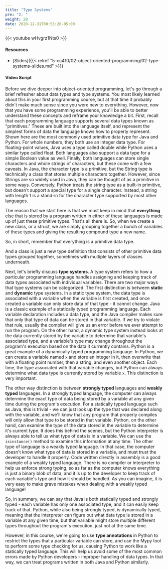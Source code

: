 ```yaml
---
title: "Type Systems"
pre: "2. "
weight: 20
date: 2020-12-31T00:53:26-05:00
---
```


{{< youtube wHvgrz1Nts0 >}}

#### Resources

* [Slides]({{< relref "5-cc410/02-object-oriented-programming/02-type-systems-slides.md" >}})

#### Video Script

Before we dive deeper into object-oriented programming, let's go through a brief refresher about data types and type systems. You most likely learned about this in your first programming course, but at that time it probably didn't make much sense since you were new to everything. However, now that you have some programming experience, you'll be able to better understand these concepts and reframe your knowledge a bit. First, recall that each programming language supports several data types known as "primitives." These are built into the language itself, and represent the simplest forms of data the language knows how to properly represent. Shown here are the most commonly used primitive data type for Java and Python. For whole numbers, they both use an integer data type. For floating-point values, Java uses a type called double while Python uses a similar type called float. Both languages also support a data type for a simple Boolean value as well. Finally, both languages can store single characters and whole strings of characters, but these come with a few caveats. In Java, the character type is a primitive, but the String type is technically a class that stores multiple characters together. However, since Strings are so widely used in Java, they can be thought of as a primitive in some ways. Conversely, Python treats the string type as a built-in primitive, but doesn't support a special type for a single character. Instead, a string with length 1 is a stand-in for the character type supported by most other languages. 

The reason that we start here is that we must keep in mind that **everything** else that is stored by a program written in either of these languages is made up of just these primitive types. That's all there is. So, when we create a new class, or a struct, we are simply grouping together a bunch of variables of these types and giving the resulting compound type a new name. 

So, in short, remember that everything is a primitive data type. 

And a class is just a new type definition that consists of other primitive data types grouped together, sometimes with multiple layers of classes underneath.

Next, let's briefly discuss **type systems**. A type system refers to how a particular programming language handles assigning and keeping track of data types associated with individual variables. There are two major ways that type systems can be categorized. The first distinction is between **static** and **dynamic** type systems. In a static type system, the data type is associated with a variable when the variable is first created, and once created a variable can only store data of that type - it cannot change. Java is a classic example of a statically typed programming language. Each variable declaration includes a data type, and the Java compiler makes sure that only that type of data can be stored in that variable. If we try to violate that rule, usually the compiler will give us an error before we ever attempt to run the program. On the other hand, a dynamic type system instead looks at the data currently stored by the variable to determine that variable's associated type, and a variable's type may change throughout the program's execution based on the data it currently contains. Python is a great example of a dynamically typed programming language. In Python, we can create a variable named `x` and store an integer in it, then overwrite that with a floating point number, then a string, and even another object. Each time, the type associated with that variable changes, but Python can always determine what data type is currently stored by variable `x`. This distinction is very important. 

The other way distinction is between **strongly typed** languages and **weakly typed** languages. In a strongly typed language, the computer can always determine the exact type of data being stored by a variable at any given time during the program's execution. For a statically typed language such as Java, this is trivial - we can just look up the type that was declared along with the variable, and we'll know that any program that properly compiles will only allow that type to be stored in that variable. Python, on the other hand, can examine the type of the data stored in the variable to determine it's current type. It does this behind the scenes, but the Python interpreter is always able to tell us what type of data is in a variable. We can use the `isinstance()` method to examine this information at any time. The other type of language is a weakly typed language. In that case, the computer doesn't know what type of data is stored in a variable, and must trust the developer to handle it properly. Code written directly in assembly is a good example of a weakly typed language. There is no compiler or interpreter to help us enforce strong typing, so as far as the computer knows everything is just a binary blob of data, and it is up to the developer to keep track of each variable's type and how it should be handled. As you can imagine, it is very easy to make grave mistakes when dealing with a weakly typed language!

So, in summary, we can say that Java is both statically typed and strongly typed - each variable has only one associated type, and it can easily keep track of that. Python, while also being strongly typed, is dynamically typed, meaning that the interpreter can figure out what data type is stored in a variable at any given time, but that variable might store multiple different types throughout the program's execution, just not at the same time. 

However, in this course, we're going to use **type annotations** in Python to restrict the types that a particular variable can store, and use the Mypy tool to perform some type checking for us, causing Python to work like a statically typed language. This will help us avoid some of the most common errors made by Python developers - improper handling of data types. In that way, we can treat programs written in both Java and Python similarly. 